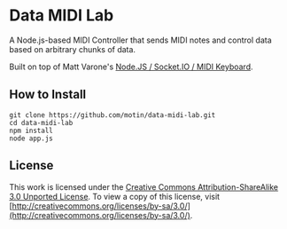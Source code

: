 # Data MIDI Lab

A Node.js-based MIDI Controller that sends MIDI notes and control data based on arbitrary chunks of data.

Built on top of Matt Varone's [Node.JS / Socket.IO / MIDI Keyboard](https://github.com/sksmatt/nodejs-ableton-piano).

## How to Install

    git clone https://github.com/motin/data-midi-lab.git
    cd data-midi-lab
    npm install
    node app.js

## License 

This work is licensed under the [Creative Commons Attribution-ShareAlike 3.0 Unported License](http://creativecommons.org/licenses/by-sa/3.0/). To view a copy of this license, visit [http://creativecommons.org/licenses/by-sa/3.0/](http://creativecommons.org/licenses/by-sa/3.0/).
